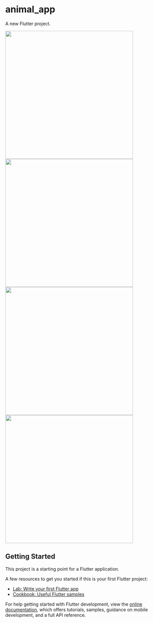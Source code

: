# animal_app

A new Flutter project.


<img src="https://user-images.githubusercontent.com/113037698/224504328-8cdde26d-356d-40bb-a0c6-561323a9fa98.jpg" width="400">
<img src="https://user-images.githubusercontent.com/113037698/224504332-d6b9bed0-0d18-451a-8e1f-122f13cd0c9d.jpg" width="400">
<img src="https://user-images.githubusercontent.com/113037698/224504340-e9552424-9575-4d36-8e0b-08712de02d7b.jpg" width="400">

<img src="https://user-images.githubusercontent.com/113037698/224504491-4e9acbcc-3fa1-495a-8aac-9869d27b8f25.mp4" width="400">





## Getting Started

This project is a starting point for a Flutter application.

A few resources to get you started if this is your first Flutter project:

- [Lab: Write your first Flutter app](https://docs.flutter.dev/get-started/codelab)
- [Cookbook: Useful Flutter samples](https://docs.flutter.dev/cookbook)

For help getting started with Flutter development, view the
[online documentation](https://docs.flutter.dev/), which offers tutorials,
samples, guidance on mobile development, and a full API reference.
